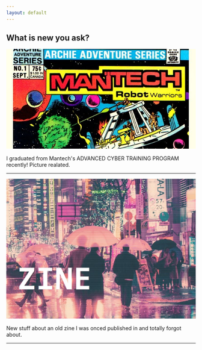 ```yaml
---
layout: default
---
```

## What is new you ask?


[![zine](assets\images\img\mantech1.jpg)](\awards) 


I graduated from Mantech's ADVANCED CYBER TRAINING PROGRAM recently! Picture realated.

* * * 

[![zine](assets\images\img\lain.JPG)](\projects) 


New stuff about an old zine I was onced published in and totally forgot about.


* * * 